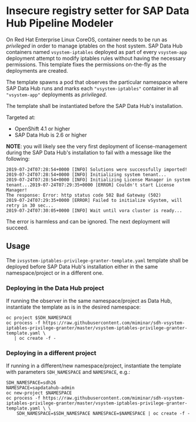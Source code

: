 # Insecure registry setter for SAP Data Hub Pipeline Modeler

On Red Hat Enterprise Linux CoreOS, container needs to be run as *privileged*
in order to manage iptables on the host system. SAP Data Hub containers named
`vsystem-iptables` deployed as part of every `vsystem-app` deployment attempt
to modify iptables rules without having the necessary permissions. This
template fixes the permissions on-the-fly as the deployments are created.

The template spawns a pod that observes the particular namespace where
SAP Data Hub runs and marks each `"vsystem-iptables"` container in all
`"vsystem-app"` deployments as *privileged*.

The template shall be instantiated before the SAP Data Hub's installation.

Targeted at:

- OpenShift 4.1 or higher
- SAP Data Hub is 2.6 or higher

**NOTE**: you will likely see the very first deployment of license-management
during the SAP Data Hub's installation to fail with a message like the following:

```
2019-07-24T07:28:54+0000 [INFO] Solutions were successfully imported!
2019-07-24T07:28:54+0000 [INFO] Initializing system tenant...
2019-07-24T07:28:54+0000 [INFO] Initializing License Manager in system tenant...2019-07-24T07:29:35+0000 [ERROR] Couldn't start License Manager!
The response: Error: http status code 502 Bad Gateway (502)
2019-07-24T07:29:35+0000 [ERROR] Failed to initialize vSystem, will retry in 30 sec...
2019-07-24T07:30:05+0000 [INFO] Wait until vora cluster is ready...
```

The error is harmless and can be ignored. The next deployment will succeed.

## Usage

The `ivsystem-iptables-privilege-granter-template.yaml` template shall be deployed
before SAP Data Hub's installation either in the same namespace/project
or in a different one.

### Deploying in the Data Hub project

If running the observer in the same namespace/project as Data Hub, instantiate the
template as is in the desired namespace:

    oc project $SDH_NAMESPACE
    oc process -f https://raw.githubusercontent.com/miminar/sdh-vsystem-iptables-privilege-granter/master/vsystem-iptables-privilege-granter-template.yaml \
       | oc create -f -

### Deploying in a different project

If running in a different/new namespace/project, instantiate the
template with parameters `SDH_NAMESPACE` and `NAMESPACE`, e.g.:

    SDH_NAMESPACE=sdh26
    NAMESPACE=sapdatahub-admin
    oc new-project $NAMESPACE
    oc process -f https://raw.githubusercontent.com/miminar/sdh-vsystem-iptables-privilege-granter/master/vsystem-iptables-privilege-granter-template.yaml \ \
        SDH_NAMESPACE=$SDH_NAMESPACE NAMESPACE=$NAMESPACE | oc create -f -

